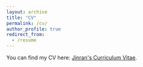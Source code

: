 ```yaml
---
layout: archive
title: "CV"
permalink: /cv/
author_profile: true
redirect_from:
  - /resume
---
```



You can find my CV here: [Jinran's Curriculum Vitae](../assets/Jinran_Vitae.pdf).


